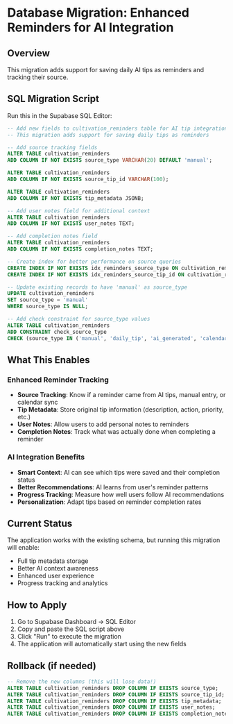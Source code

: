 # Database Migration: Enhanced Reminders for AI Integration

## Overview
This migration adds support for saving daily AI tips as reminders and tracking their source.

## SQL Migration Script
Run this in the Supabase SQL Editor:

```sql
-- Add new fields to cultivation_reminders table for AI tip integration
-- This migration adds support for saving daily tips as reminders

-- Add source tracking fields
ALTER TABLE cultivation_reminders 
ADD COLUMN IF NOT EXISTS source_type VARCHAR(20) DEFAULT 'manual';

ALTER TABLE cultivation_reminders 
ADD COLUMN IF NOT EXISTS source_tip_id VARCHAR(100);

ALTER TABLE cultivation_reminders 
ADD COLUMN IF NOT EXISTS tip_metadata JSONB;

-- Add user notes field for additional context
ALTER TABLE cultivation_reminders 
ADD COLUMN IF NOT EXISTS user_notes TEXT;

-- Add completion notes field
ALTER TABLE cultivation_reminders 
ADD COLUMN IF NOT EXISTS completion_notes TEXT;

-- Create index for better performance on source queries
CREATE INDEX IF NOT EXISTS idx_reminders_source_type ON cultivation_reminders(source_type);
CREATE INDEX IF NOT EXISTS idx_reminders_source_tip_id ON cultivation_reminders(source_tip_id);

-- Update existing records to have 'manual' as source_type
UPDATE cultivation_reminders 
SET source_type = 'manual' 
WHERE source_type IS NULL;

-- Add check constraint for source_type values
ALTER TABLE cultivation_reminders 
ADD CONSTRAINT check_source_type 
CHECK (source_type IN ('manual', 'daily_tip', 'ai_generated', 'calendar_sync'));
```

## What This Enables

### Enhanced Reminder Tracking
- **Source Tracking**: Know if a reminder came from AI tips, manual entry, or calendar sync
- **Tip Metadata**: Store original tip information (description, action, priority, etc.)
- **User Notes**: Allow users to add personal notes to reminders
- **Completion Notes**: Track what was actually done when completing a reminder

### AI Integration Benefits
- **Smart Context**: AI can see which tips were saved and their completion status
- **Better Recommendations**: AI learns from user's reminder patterns
- **Progress Tracking**: Measure how well users follow AI recommendations
- **Personalization**: Adapt tips based on reminder completion rates

## Current Status
The application works with the existing schema, but running this migration will enable:
- Full tip metadata storage
- Better AI context awareness
- Enhanced user experience
- Progress tracking and analytics

## How to Apply
1. Go to Supabase Dashboard → SQL Editor
2. Copy and paste the SQL script above
3. Click "Run" to execute the migration
4. The application will automatically start using the new fields

## Rollback (if needed)
```sql
-- Remove the new columns (this will lose data!)
ALTER TABLE cultivation_reminders DROP COLUMN IF EXISTS source_type;
ALTER TABLE cultivation_reminders DROP COLUMN IF EXISTS source_tip_id;
ALTER TABLE cultivation_reminders DROP COLUMN IF EXISTS tip_metadata;
ALTER TABLE cultivation_reminders DROP COLUMN IF EXISTS user_notes;
ALTER TABLE cultivation_reminders DROP COLUMN IF EXISTS completion_notes;
```
